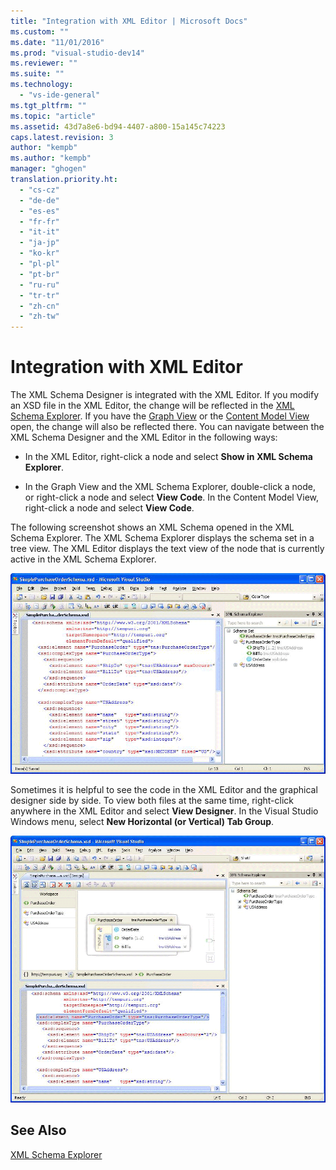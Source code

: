 ```yaml
---
title: "Integration with XML Editor | Microsoft Docs"
ms.custom: ""
ms.date: "11/01/2016"
ms.prod: "visual-studio-dev14"
ms.reviewer: ""
ms.suite: ""
ms.technology: 
  - "vs-ide-general"
ms.tgt_pltfrm: ""
ms.topic: "article"
ms.assetid: 43d7a8e6-bd94-4407-a800-15a145c74223
caps.latest.revision: 3
author: "kempb"
ms.author: "kempb"
manager: "ghogen"
translation.priority.ht: 
  - "cs-cz"
  - "de-de"
  - "es-es"
  - "fr-fr"
  - "it-it"
  - "ja-jp"
  - "ko-kr"
  - "pl-pl"
  - "pt-br"
  - "ru-ru"
  - "tr-tr"
  - "zh-cn"
  - "zh-tw"
---
```

# Integration with XML Editor
The XML Schema Designer is integrated with the XML Editor. If you modify an XSD file in the XML Editor, the change will be reflected in the [XML Schema Explorer](../xml-tools/xml-schema-explorer.md). If you have the [Graph View](../xml-tools/graph-view.md) or the [Content Model View](../xml-tools/content-model-view.md) open, the change will also be reflected there. You can navigate between the XML Schema Designer and the XML Editor in the following ways:  
  
-   In the XML Editor, right-click a node and select **Show in XML Schema Explorer**.  
  
-   In the Graph View and the XML Schema Explorer, double-click a node, or right-click a node and select **View Code**. In the Content Model View, right-click a node and select **View Code**.  
  
 The following screenshot shows an XML Schema opened in the XML Schema Explorer. The XML Schema Explorer displays the schema set in a tree view. The XML Editor displays the text view of the node that is currently active in the XML Schema Explorer.  
  
 ![XSDDesignerWithXMLEditor](../xml-tools/media/xsddesignerwithxmleditor.gif "XSDDesignerWithXMLEditor")  
  
 Sometimes it is helpful to see the code in the XML Editor and the graphical designer side by side. To view both files at the same time, right-click anywhere in the XML Editor and select **View Designer**. In the Visual Studio Windows menu, select **New Horizontal (or Vertical) Tab Group**.  
  
 ![XSDDesignerWithXMLEditorAndCMV](../xml-tools/media/xsddesignerwithxmleditorandcmv.gif "XSDDesignerWithXMLEditorAndCMV")  
  
## See Also  
 [XML Schema Explorer](../xml-tools/xml-schema-explorer.md)